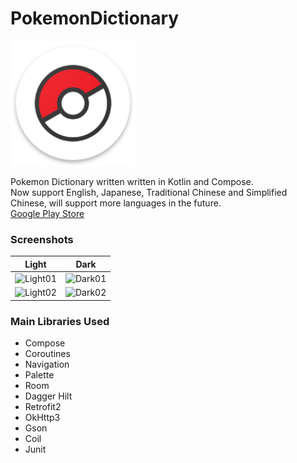 # PokemonDictionary

<img src="https://github.com/gy6543721/PokemonDictionary/blob/main/app/src/main/res/mipmap-xxxhdpi/ic_launcher.png" height="200"/>

Pokemon Dictionary written written in Kotlin and Compose.  
Now support English, Japanese, Traditional Chinese and Simplified Chinese, will support more languages in the future.  
[Google Play Store](https://play.google.com/store/apps/details?id=levilin.pokemon.dictionary)

### Screenshots

Light | Dark
:--: | :--:
<img width="270" alt="Light01" src="https://github.com/gy6543721/PokemonDictionary/assets/46208481/8d9cbfc0-f28f-4b9e-afec-208c6e1e0806"> | <img width="270" alt="Dark01" src="https://github.com/gy6543721/PokemonDictionary/assets/46208481/ea3548c3-e3eb-4cc6-a5dd-a28e2d63f414">
<img width="270" alt="Light02" src="https://github.com/gy6543721/PokemonDictionary/assets/46208481/7e426f11-85b9-4112-9f59-26c285aed5c0"> | <img width="270" alt="Dark02" src="https://github.com/gy6543721/PokemonDictionary/assets/46208481/f0b1b24d-0144-4e48-81b3-d0efbb9d0c61">


### Main Libraries Used
- Compose
- Coroutines
- Navigation 
- Palette
- Room
- Dagger Hilt
- Retrofit2
- OkHttp3
- Gson
- Coil
- Junit
